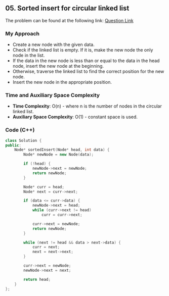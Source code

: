 ## 05. Sorted insert for circular linked list
The problem can be found at the following link: [Question Link](https://www.geeksforgeeks.org/problems/sorted-insert-for-circular-linked-list/1)

### My Approach
- Create a new node with the given data.
-  Check if the linked list is empty. If it is, make the new node the only node in the list.
- If the data in the new node is less than or equal to the data in the head node, insert the new node at the beginning.
- Otherwise, traverse the linked list to find the correct position for the new node.
- Insert the new node in the appropriate position.

### Time and Auxiliary Space Complexity
- **Time Complexity**: O(n) - where n is the number of nodes in the circular linked list.
- **Auxiliary Space Complexity**: O(1) - constant space is used.

### Code (C++)
```cpp
class Solution {
public:
    Node* sortedInsert(Node* head, int data) {
        Node* newNode = new Node(data);

        if (!head) {
            newNode->next = newNode;
            return newNode;
        }

        Node* curr = head;
        Node* next = curr->next;

        if (data <= curr->data) {
            newNode->next = head;
            while (curr->next != head)
                curr = curr->next;

            curr->next = newNode;
            return newNode;
        }

        while (next != head && data > next->data) {
            curr = next;
            next = next->next;
        }

        curr->next = newNode;
        newNode->next = next;

        return head;
    }
};
```
